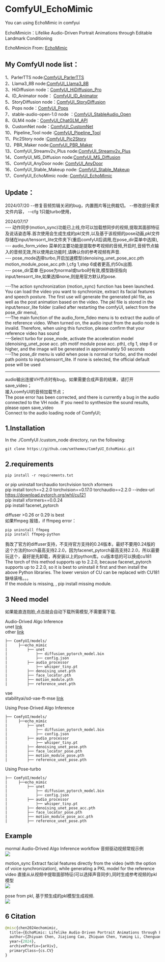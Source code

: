 # ComfyUI_EchoMimic
You can using EchoMimic in comfyui

EchoMimicin：Lifelike Audio-Driven Portrait Animations through Editable Landmark Conditioning  

EchoMimicin  From: [EchoMimic](https://github.com/BadToBest/EchoMimic/tree/main)

My ComfyUI node list：
-----
1、ParlerTTS node:[ComfyUI_ParlerTTS](https://github.com/smthemex/ComfyUI_ParlerTTS)     
2、Llama3_8B node:[ComfyUI_Llama3_8B](https://github.com/smthemex/ComfyUI_Llama3_8B)      
3、HiDiffusion node：[ComfyUI_HiDiffusion_Pro](https://github.com/smthemex/ComfyUI_HiDiffusion_Pro)   
4、ID_Animator node： [ComfyUI_ID_Animator](https://github.com/smthemex/ComfyUI_ID_Animator)       
5、StoryDiffusion node：[ComfyUI_StoryDiffusion](https://github.com/smthemex/ComfyUI_StoryDiffusion)  
6、Pops node：[ComfyUI_Pops](https://github.com/smthemex/ComfyUI_Pops)   
7、stable-audio-open-1.0 node ：[ComfyUI_StableAudio_Open](https://github.com/smthemex/ComfyUI_StableAudio_Open)        
8、GLM4 node：[ComfyUI_ChatGLM_API](https://github.com/smthemex/ComfyUI_ChatGLM_API)   
9、CustomNet node：[ComfyUI_CustomNet](https://github.com/smthemex/ComfyUI_CustomNet)           
10、Pipeline_Tool node :[ComfyUI_Pipeline_Tool](https://github.com/smthemex/ComfyUI_Pipeline_Tool)    
11、Pic2Story node :[ComfyUI_Pic2Story](https://github.com/smthemex/ComfyUI_Pic2Story)   
12、PBR_Maker node:[ComfyUI_PBR_Maker](https://github.com/smthemex/ComfyUI_PBR_Maker)      
13、ComfyUI_Streamv2v_Plus node:[ComfyUI_Streamv2v_Plus](https://github.com/smthemex/ComfyUI_Streamv2v_Plus)   
14、ComfyUI_MS_Diffusion node:[ComfyUI_MS_Diffusion](https://github.com/smthemex/ComfyUI_MS_Diffusion)   
15、ComfyUI_AnyDoor node: [ComfyUI_AnyDoor](https://github.com/smthemex/ComfyUI_AnyDoor)  
16、ComfyUI_Stable_Makeup node: [ComfyUI_Stable_Makeup](https://github.com/smthemex/ComfyUI_Stable_Makeup)  
17、ComfyUI_EchoMimic node:  [ComfyUI_EchoMimic](https://github.com/smthemex/ComfyUI_EchoMimic)   

Update：
---


2024/07/20
--修复音频剪辑关闭的bug，内置图片等比例裁切。
--修改部分需求文件内容，
--cfg 1只能turbo使用，

2024/07/17   
--- 动作同步(motion_sync)功能已上线,你可以加载想同步的视频,提取其面部特征及说话姿态等.首次使用会生成生成的pkl文件,以及基于该视频的pose动画,pkl文件存储在input/tensorrt_lite文件夹下(重启comfyUI后调用,在pose_dir菜单中选择),       
--- audio_form_video 菜单的主要功能是提取参考视频的音频,开启时,音频节点输入的音频无效,所以使用此功能时,请确认你的参考视频有声音.   
--- pose_mode选择turbo,开启加速模型(denoising_unet_pose_acc.pth  motion_module_pose_acc.pth ),cfg 1,step 6或者更高,约50s出图.  
--- pose_dir菜单 在pose为normal或turbo时有效,模型路径指向input/tensorrt_lite,如果选择none,则是用官方默认的pose.   

---The action synchronization (motion_sync) function has been launched. You can load the video you want to synchronize, extract its facial features and speech posture. The first use will generate the generated pkl file, as well as the post animation based on the video. The pkl file is stored in the input/tensor_lite folder (called after restarting the comfyUI, select from the pose_dir menu),    
---The main function of the audio_form_fideo menu is to extract the audio of the reference video. When turned on, the audio input from the audio node is invalid. Therefore, when using this function, please confirm that your reference video has sound    
---Select turbo for pose_mode, activate the acceleration model (denoising_unet_pose acc. pth motif module pose acc. pth), cfg 1, step 6 or higher, and the image will be generated in approximately 50 seconds   
---The pose_dir menu is valid when pose is normal or turbo, and the model path points to input/sensorrt_lite. If none is selected, the official default pose will be used    


--- 
audio输出连接VH节点时有bug，如果需要合成声音的结果，请打开save_video；     
接入comfyUI的音频加载节点；    
The pose error has been corrected, and there is currently a bug in the audio connected to the VH node. If you need to synthesize the sound results, please open save_video     
Connect to the audio loading node of ComfyUI;   

1.Installation
-----
  In the ./ComfyUI /custom_node directory, run the following:   
```
git clone https://github.com/smthemex/ComfyUI_EchoMimic.git
```  
  
2.requirements  
----
```
pip install -r requirements.txt

```
or 
pip  uninstall torchaudio torchvision torch xformers   
pip install torch==2.2.0 torchvision==0.17.0 torchaudio==2.2.0 --index-url https://download.pytorch.org/whl/cu121   
pip install xformers==0.0.24   
pip install facenet_pytorch    

diffuser >0.26 or 0.29 is best   
如果ffmpeg 报错，if ffmpeg error：  
```
pip uninstall ffmpeg   
pip install ffmpeg-python  
```
我改了官方的diffuser支持，不支持官方支持的0.24版本，最好不要用0.24版的   
这个方法的torch最高支持2.2.0，因为facenet_pytorch最高支持2.2.0，所以最要玩这个，最好是先卸载，再安装以上的python库。cu版本低的可以换成cu181     
The torch of this method supports up to 2.2.0, because facenet_pytorch supports up to 2.2.0, so it is best to uninstall it first and then install the above Python libraries. The lower version of CU can be replaced with CU181     
缺啥装啥。。。  
If the module is missing, , pip install  missing module.       

3 Need  model 
----
如果能直连抱脸,点击就会自动下载所需模型,不需要需下载.  

Audio-Drived Algo Inference   
unet [link](https://huggingface.co/lambdalabs/sd-image-variations-diffusers)  
other  [link](https://huggingface.co/BadToBest/EchoMimic/tree/main)   
```
├── ComfyUI/models/  
|     ├──echo_mimic
|         ├── unet
|             ├── diffusion_pytorch_model.bin
|             ├── config.json
|         ├── audio_processor
|             ├── whisper_tiny.pt
|         ├── denoising_unet.pth
|         ├── face_locator.pth
|         ├── motion_module.pth
|         ├── reference_unet.pth
```
vae    
stabilityai/sd-vae-ft-mse  [link](https://huggingface.co/stabilityai/sd-vae-ft-mse) 

Using Pose-Drived Algo Inference  
```
├── ComfyUI/models/  
|     ├──echo_mimic
|         ├── unet
|             ├── diffusion_pytorch_model.bin
|             ├── config.json
|         ├── audio_processor
|             ├── whisper_tiny.pt
|         ├── denoising_unet_pose.pth
|         ├── face_locator_pose.pth
|         ├── motion_module_pose.pth
|         ├── reference_unet_pose.pth
```
Using Pose-turbo   
```
├── ComfyUI/models/  
|     ├──echo_mimic
|         ├── unet
|             ├── diffusion_pytorch_model.bin
|             ├── config.json
|         ├── audio_processor
|             ├── whisper_tiny.pt
|         ├── denoising_unet_pose_acc.pth
|         ├── face_locator_pose.pth
|         ├── motion_module_pose_acc.pth
|         ├── reference_unet_pose.pth
```



Example
-----
mormal Audio-Drived Algo Inference  workflow  音频驱动视频常规示例    
![](https://github.com/smthemex/ComfyUI_EchoMimic/blob/main/example/audio.gif)

motion_sync Extract facial features directly from the video (with the option of voice synchronization), while generating a PKL model for the reference video 直接从从视频中提取面部特征(可以选择声音同步),同时生成参考视频的pkl模型  
 ![](https://github.com/smthemex/ComfyUI_EchoMimic/blob/main/example/motion_sync_from_video.png)

pose from pkl, 基于预生成的pkl模型生成视频.  
 ![](https://github.com/smthemex/ComfyUI_EchoMimic/blob/main/example/pose_form_pkl.png)



6 Citation
------
``` python  
@misc{chen2024echomimic,
  title={EchoMimic: Lifelike Audio-Driven Portrait Animations through Editable Landmark Conditioning},
  author={Zhiyuan Chen, Jiajiong Cao, Zhiquan Chen, Yuming Li, Chenguang Ma},
  year={2024},
  archivePrefix={arXiv},
  primaryClass={cs.CV}
}
```



